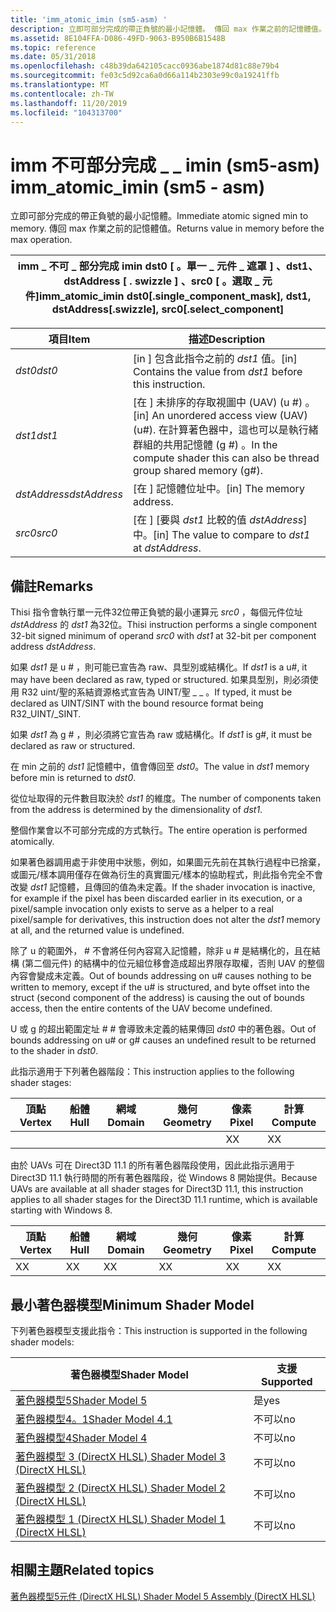 ```yaml
---
title: 'imm_atomic_imin (sm5-asm) '
description: 立即可部分完成的帶正負號的最小記憶體。 傳回 max 作業之前的記憶體值。
ms.assetid: 8E104FFA-D086-49FD-9063-B950B6B1548B
ms.topic: reference
ms.date: 05/31/2018
ms.openlocfilehash: c48b39da642105cacc0936abe1874d81c88e79b4
ms.sourcegitcommit: fe03c5d92ca6a0d66a114b2303e99c0a19241ffb
ms.translationtype: MT
ms.contentlocale: zh-TW
ms.lasthandoff: 11/20/2019
ms.locfileid: "104313700"
---
```

# <a name="imm_atomic_imin-sm5---asm"></a><span data-ttu-id="2afdd-104">imm 不可部分完成 \_ \_ imin (sm5-asm) </span><span class="sxs-lookup"><span data-stu-id="2afdd-104">imm\_atomic\_imin (sm5 - asm)</span></span>

<span data-ttu-id="2afdd-105">立即可部分完成的帶正負號的最小記憶體。</span><span class="sxs-lookup"><span data-stu-id="2afdd-105">Immediate atomic signed min to memory.</span></span> <span data-ttu-id="2afdd-106">傳回 max 作業之前的記憶體值。</span><span class="sxs-lookup"><span data-stu-id="2afdd-106">Returns value in memory before the max operation.</span></span>



| <span data-ttu-id="2afdd-107">imm \_ 不可 \_ 部分完成 imin dst0 \[ 。單一 \_ 元件 \_ 遮罩 \] 、dst1、dstAddress \[ . swizzle \] 、src0 \[ 。選取 \_ 元件\]</span><span class="sxs-lookup"><span data-stu-id="2afdd-107">imm\_atomic\_imin dst0\[.single\_component\_mask\], dst1, dstAddress\[.swizzle\], src0\[.select\_component\]</span></span> |
|--------------------------------------------------------------------------------------------------------------|



 



| <span data-ttu-id="2afdd-108">項目</span><span class="sxs-lookup"><span data-stu-id="2afdd-108">Item</span></span>                                                                                                           | <span data-ttu-id="2afdd-109">描述</span><span class="sxs-lookup"><span data-stu-id="2afdd-109">Description</span></span>                                                                                                                       |
|----------------------------------------------------------------------------------------------------------------|-----------------------------------------------------------------------------------------------------------------------------------|
| <span data-ttu-id="2afdd-110"><span id="dst0"></span><span id="DST0"></span>*dst0*</span><span class="sxs-lookup"><span data-stu-id="2afdd-110"><span id="dst0"></span><span id="DST0"></span>*dst0*</span></span><br/>                                                | <span data-ttu-id="2afdd-111">\[in \] 包含此指令之前的 *dst1* 值。</span><span class="sxs-lookup"><span data-stu-id="2afdd-111">\[in\] Contains the value from *dst1* before this instruction.</span></span><br/>                                                         |
| <span data-ttu-id="2afdd-112"><span id="dst1"></span><span id="DST1"></span>*dst1*</span><span class="sxs-lookup"><span data-stu-id="2afdd-112"><span id="dst1"></span><span id="DST1"></span>*dst1*</span></span><br/>                                                | <span data-ttu-id="2afdd-113">\[在 \] 未排序的存取視圖中 (UAV)  (u \#) 。</span><span class="sxs-lookup"><span data-stu-id="2afdd-113">\[in\] An unordered access view (UAV) (u\#).</span></span> <span data-ttu-id="2afdd-114">在計算著色器中，這也可以是執行緒群組的共用記憶體 (g \#) 。</span><span class="sxs-lookup"><span data-stu-id="2afdd-114">In the compute shader this can also be thread group shared memory (g\#).</span></span> <br/> |
| <span data-ttu-id="2afdd-115"><span id="dstAddress"></span><span id="dstaddress"></span><span id="DSTADDRESS"></span>*dstAddress*</span><span class="sxs-lookup"><span data-stu-id="2afdd-115"><span id="dstAddress"></span><span id="dstaddress"></span><span id="DSTADDRESS"></span>*dstAddress*</span></span><br/> | <span data-ttu-id="2afdd-116">\[在 \] 記憶體位址中。</span><span class="sxs-lookup"><span data-stu-id="2afdd-116">\[in\] The memory address.</span></span><br/>                                                                                             |
| <span data-ttu-id="2afdd-117"><span id="src0"></span><span id="SRC0"></span>*src0*</span><span class="sxs-lookup"><span data-stu-id="2afdd-117"><span id="src0"></span><span id="SRC0"></span>*src0*</span></span><br/>                                                | <span data-ttu-id="2afdd-118">\[在 \] [要與 *dst1* 比較的值 *dstAddress*] 中。</span><span class="sxs-lookup"><span data-stu-id="2afdd-118">\[in\] The value to compare to *dst1* at *dstAddress*.</span></span><br/>                                                                 |



 

## <a name="remarks"></a><span data-ttu-id="2afdd-119">備註</span><span class="sxs-lookup"><span data-stu-id="2afdd-119">Remarks</span></span>

<span data-ttu-id="2afdd-120">Thisi 指令會執行單一元件32位帶正負號的最小運算元 *src0* ，每個元件位址 *dstAddress* 的 *dst1* 為32位。</span><span class="sxs-lookup"><span data-stu-id="2afdd-120">Thisi instruction performs a single component 32-bit signed minimum of operand *src0* with *dst1* at 32-bit per component address *dstAddress*.</span></span>

<span data-ttu-id="2afdd-121">如果 *dst1* 是 u \# ，則可能已宣告為 raw、具型別或結構化。</span><span class="sxs-lookup"><span data-stu-id="2afdd-121">If *dst1* is a u\#, it may have been declared as raw, typed or structured.</span></span> <span data-ttu-id="2afdd-122">如果具型別，則必須使用 R32 uint/聖的系結資源格式宣告為 UINT/聖 \_ \_ 。</span><span class="sxs-lookup"><span data-stu-id="2afdd-122">If typed, it must be declared as UINT/SINT with the bound resource format being R32\_UINT/\_SINT.</span></span>

<span data-ttu-id="2afdd-123">如果 *dst1* 為 g \# ，則必須將它宣告為 raw 或結構化。</span><span class="sxs-lookup"><span data-stu-id="2afdd-123">If *dst1* is g\#, it must be declared as raw or structured.</span></span>

<span data-ttu-id="2afdd-124">在 min 之前的 *dst1* 記憶體中，值會傳回至 *dst0*。</span><span class="sxs-lookup"><span data-stu-id="2afdd-124">The value in *dst1* memory before min is returned to *dst0*.</span></span>

<span data-ttu-id="2afdd-125">從位址取得的元件數目取決於 *dst1* 的維度。</span><span class="sxs-lookup"><span data-stu-id="2afdd-125">The number of components taken from the address is determined by the dimensionality of *dst1*.</span></span>

<span data-ttu-id="2afdd-126">整個作業會以不可部分完成的方式執行。</span><span class="sxs-lookup"><span data-stu-id="2afdd-126">The entire operation is performed atomically.</span></span>

<span data-ttu-id="2afdd-127">如果著色器調用處于非使用中狀態，例如，如果圖元先前在其執行過程中已捨棄，或圖元/樣本調用僅存在做為衍生的真實圖元/樣本的協助程式，則此指令完全不會改變 *dst1* 記憶體，且傳回的值為未定義。</span><span class="sxs-lookup"><span data-stu-id="2afdd-127">If the shader invocation is inactive, for example if the pixel has been discarded earlier in its execution, or a pixel/sample invocation only exists to serve as a helper to a real pixel/sample for derivatives, this instruction does not alter the *dst1* memory at all, and the returned value is undefined.</span></span>

<span data-ttu-id="2afdd-128">除了 u 的範圍外， \# 不會將任何內容寫入記憶體，除非 u \# 是結構化的，且在結構 (第二個元件) 的結構中的位元組位移會造成超出界限存取權，否則 UAV 的整個內容會變成未定義。</span><span class="sxs-lookup"><span data-stu-id="2afdd-128">Out of bounds addressing on u\# causes nothing to be written to memory, except if the u\# is structured, and byte offset into the struct (second component of the address) is causing the out of bounds access, then the entire contents of the UAV become undefined.</span></span>

<span data-ttu-id="2afdd-129">U 或 g 的超出範圍定址 \# \# 會導致未定義的結果傳回 *dst0* 中的著色器。</span><span class="sxs-lookup"><span data-stu-id="2afdd-129">Out of bounds addressing on u\# or g\# causes an undefined result to be returned to the shader in *dst0*.</span></span>

<span data-ttu-id="2afdd-130">此指示適用于下列著色器階段：</span><span class="sxs-lookup"><span data-stu-id="2afdd-130">This instruction applies to the following shader stages:</span></span>



| <span data-ttu-id="2afdd-131">頂點</span><span class="sxs-lookup"><span data-stu-id="2afdd-131">Vertex</span></span> | <span data-ttu-id="2afdd-132">船體</span><span class="sxs-lookup"><span data-stu-id="2afdd-132">Hull</span></span> | <span data-ttu-id="2afdd-133">網域</span><span class="sxs-lookup"><span data-stu-id="2afdd-133">Domain</span></span> | <span data-ttu-id="2afdd-134">幾何</span><span class="sxs-lookup"><span data-stu-id="2afdd-134">Geometry</span></span> | <span data-ttu-id="2afdd-135">像素</span><span class="sxs-lookup"><span data-stu-id="2afdd-135">Pixel</span></span> | <span data-ttu-id="2afdd-136">計算</span><span class="sxs-lookup"><span data-stu-id="2afdd-136">Compute</span></span> |
|--------|------|--------|----------|-------|---------|
|        |      |        |          | <span data-ttu-id="2afdd-137">X</span><span class="sxs-lookup"><span data-stu-id="2afdd-137">X</span></span>     | <span data-ttu-id="2afdd-138">X</span><span class="sxs-lookup"><span data-stu-id="2afdd-138">X</span></span>       |



 

<span data-ttu-id="2afdd-139">由於 UAVs 可在 Direct3D 11.1 的所有著色器階段使用，因此此指示適用于 Direct3D 11.1 執行時間的所有著色器階段，從 Windows 8 開始提供。</span><span class="sxs-lookup"><span data-stu-id="2afdd-139">Because UAVs are available at all shader stages for Direct3D 11.1, this instruction applies to all shader stages for the Direct3D 11.1 runtime, which is available starting with Windows 8.</span></span>



| <span data-ttu-id="2afdd-140">頂點</span><span class="sxs-lookup"><span data-stu-id="2afdd-140">Vertex</span></span> | <span data-ttu-id="2afdd-141">船體</span><span class="sxs-lookup"><span data-stu-id="2afdd-141">Hull</span></span> | <span data-ttu-id="2afdd-142">網域</span><span class="sxs-lookup"><span data-stu-id="2afdd-142">Domain</span></span> | <span data-ttu-id="2afdd-143">幾何</span><span class="sxs-lookup"><span data-stu-id="2afdd-143">Geometry</span></span> | <span data-ttu-id="2afdd-144">像素</span><span class="sxs-lookup"><span data-stu-id="2afdd-144">Pixel</span></span> | <span data-ttu-id="2afdd-145">計算</span><span class="sxs-lookup"><span data-stu-id="2afdd-145">Compute</span></span> |
|--------|------|--------|----------|-------|---------|
| <span data-ttu-id="2afdd-146">X</span><span class="sxs-lookup"><span data-stu-id="2afdd-146">X</span></span>      | <span data-ttu-id="2afdd-147">X</span><span class="sxs-lookup"><span data-stu-id="2afdd-147">X</span></span>    | <span data-ttu-id="2afdd-148">X</span><span class="sxs-lookup"><span data-stu-id="2afdd-148">X</span></span>      | <span data-ttu-id="2afdd-149">X</span><span class="sxs-lookup"><span data-stu-id="2afdd-149">X</span></span>        | <span data-ttu-id="2afdd-150">X</span><span class="sxs-lookup"><span data-stu-id="2afdd-150">X</span></span>     | <span data-ttu-id="2afdd-151">X</span><span class="sxs-lookup"><span data-stu-id="2afdd-151">X</span></span>       |



 

## <a name="minimum-shader-model"></a><span data-ttu-id="2afdd-152">最小著色器模型</span><span class="sxs-lookup"><span data-stu-id="2afdd-152">Minimum Shader Model</span></span>

<span data-ttu-id="2afdd-153">下列著色器模型支援此指令：</span><span class="sxs-lookup"><span data-stu-id="2afdd-153">This instruction is supported in the following shader models:</span></span>



| <span data-ttu-id="2afdd-154">著色器模型</span><span class="sxs-lookup"><span data-stu-id="2afdd-154">Shader Model</span></span>                                              | <span data-ttu-id="2afdd-155">支援</span><span class="sxs-lookup"><span data-stu-id="2afdd-155">Supported</span></span> |
|-----------------------------------------------------------|-----------|
| [<span data-ttu-id="2afdd-156">著色器模型5</span><span class="sxs-lookup"><span data-stu-id="2afdd-156">Shader Model 5</span></span>](d3d11-graphics-reference-sm5.md)        | <span data-ttu-id="2afdd-157">是</span><span class="sxs-lookup"><span data-stu-id="2afdd-157">yes</span></span>       |
| [<span data-ttu-id="2afdd-158">著色器模型4。1</span><span class="sxs-lookup"><span data-stu-id="2afdd-158">Shader Model 4.1</span></span>](dx-graphics-hlsl-sm4.md)              | <span data-ttu-id="2afdd-159">不可以</span><span class="sxs-lookup"><span data-stu-id="2afdd-159">no</span></span>        |
| [<span data-ttu-id="2afdd-160">著色器模型4</span><span class="sxs-lookup"><span data-stu-id="2afdd-160">Shader Model 4</span></span>](dx-graphics-hlsl-sm4.md)                | <span data-ttu-id="2afdd-161">不可以</span><span class="sxs-lookup"><span data-stu-id="2afdd-161">no</span></span>        |
| [<span data-ttu-id="2afdd-162">著色器模型 3 (DirectX HLSL) </span><span class="sxs-lookup"><span data-stu-id="2afdd-162">Shader Model 3 (DirectX HLSL)</span></span>](dx-graphics-hlsl-sm3.md) | <span data-ttu-id="2afdd-163">不可以</span><span class="sxs-lookup"><span data-stu-id="2afdd-163">no</span></span>        |
| [<span data-ttu-id="2afdd-164">著色器模型 2 (DirectX HLSL) </span><span class="sxs-lookup"><span data-stu-id="2afdd-164">Shader Model 2 (DirectX HLSL)</span></span>](dx-graphics-hlsl-sm2.md) | <span data-ttu-id="2afdd-165">不可以</span><span class="sxs-lookup"><span data-stu-id="2afdd-165">no</span></span>        |
| [<span data-ttu-id="2afdd-166">著色器模型 1 (DirectX HLSL) </span><span class="sxs-lookup"><span data-stu-id="2afdd-166">Shader Model 1 (DirectX HLSL)</span></span>](dx-graphics-hlsl-sm1.md) | <span data-ttu-id="2afdd-167">不可以</span><span class="sxs-lookup"><span data-stu-id="2afdd-167">no</span></span>        |



 

## <a name="related-topics"></a><span data-ttu-id="2afdd-168">相關主題</span><span class="sxs-lookup"><span data-stu-id="2afdd-168">Related topics</span></span>

<dl> <dt>

[<span data-ttu-id="2afdd-169">著色器模型5元件 (DirectX HLSL) </span><span class="sxs-lookup"><span data-stu-id="2afdd-169">Shader Model 5 Assembly (DirectX HLSL)</span></span>](shader-model-5-assembly--directx-hlsl-.md)
</dt> </dl>

 

 






